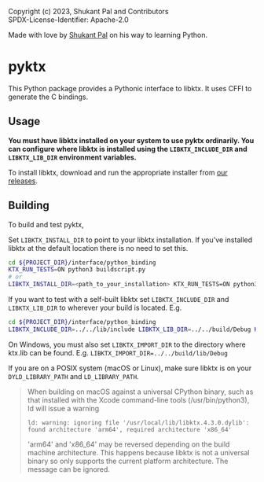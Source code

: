 Copyright (c) 2023, Shukant Pal and Contributors \
SPDX-License-Identifier: Apache-2.0

Made with love by [Shukant Pal](https://www.shukantpal.com/about) on his way to learning Python.

# pyktx

This Python package provides a Pythonic interface to libktx. It uses CFFI to generate the C bindings.

## Usage

**You must have libktx installed on your system to use pyktx ordinarily. You can configure where libktx is installed using the `LIBKTX_INCLUDE_DIR` and `LIBKTX_LIB_DIR` environment variables.**

To install libktx, download and run the appropriate installer from [our releases](https://github.com/KhronosGroup/KTX-Software/releases).

## Building

To build and test pyktx,

Set `LIBKTX_INSTALL_DIR` to point to your libktx installation. If you've installed
libktx at the default location there is no need to set this.

```bash
cd ${PROJECT_DIR}/interface/python_binding
KTX_RUN_TESTS=ON python3 buildscript.py
# or
LIBKTX_INSTALL_DIR=<path_to_your_installation> KTX_RUN_TESTS=ON python3 buildscript.py
```

If you want to test with a self-built libktx set `LIBKTX_INCLUDE_DIR` and
`LIBKTX_LIB_DIR` to wherever your build is located. E.g.

```bash
cd ${PROJECT_DIR}/interface/python_binding
LIBKTX_INCLUDE_DIR=../../lib/include LIBKTX_LIB_DIR=../../build/Debug KTX_RUN_TESTS=ON python3 buildscript.py
```
On Windows, you must also set `LIBKTX_IMPORT_DIR` to the directory where ktx.lib
can be found. E.g. ```LIBKTX_IMPORT_DIR=../../build/lib/Debug```

If you are on a POSIX system (macOS or Linux), make sure libktx is on your `DYLD_LIBRARY_PATH` and `LD_LIBRARY_PATH`.

> When building on macOS against a universal CPython binary, such as that installed with the Xcode command-line tools (/usr/bin/python3), ld will issue a warning
>
> ```
> ld: warning: ignoring file '/usr/local/lib/libktx.4.3.0.dylib': found architecture 'arm64', required architecture 'x86_64'
> ```
>
> 'arm64' and 'x86_64' may be reversed depending on the build machine architecture. This happens because libktx is not a universal binary so only supports the current platform architecture. The message can be ignored.
